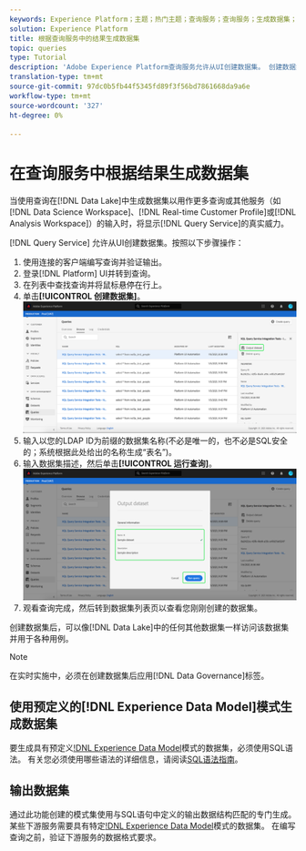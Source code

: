 ```yaml
---
keywords: Experience Platform；主题；热门主题；查询服务；查询服务；生成数据集；生成数据集；创建数据集；
solution: Experience Platform
title: 根据查询服务中的结果生成数据集
topic: queries
type: Tutorial
description: 'Adobe Experience Platform查询服务允许从UI创建数据集。 创建数据集后，可以像在数据湖中访问任何其他数据集一样访问该数据集，并用于各种用例。 '
translation-type: tm+mt
source-git-commit: 97dc0b5fb44f5345fd89f3f56bd7861668da9a6e
workflow-type: tm+mt
source-wordcount: '327'
ht-degree: 0%

---
```



# 在查询服务中根据结果生成数据集

当使用查询在[!DNL Data Lake]中生成数据集以用作更多查询或其他服务（如[!DNL Data Science Workspace]、[!DNL Real-time Customer Profile]或[!DNL Analysis Workspace]）的输入时，将显示[!DNL Query Service]的真实威力。

[!DNL Query Service] 允许从UI创建数据集。按照以下步骤操作：

1. 使用连接的客户端编写查询并验证输出。
2. 登录[!DNL Platform] UI并转到查询。
3. 在列表中查找查询并将鼠标悬停在行上。
4. 单击&#x200B;**[!UICONTROL 创建数据集]**。 ![图像](../images/ui/output-dataset.png)
5. 输入以您的LDAP ID为前缀的数据集名称(不必是唯一的，也不必是SQL安全的；系统根据此处给出的名称生成“表名”)。
6. 输入数据集描述，然后单击&#x200B;**[!UICONTROL 运行查询]**。![图像](../images/ui/run-query.png)
7. 观看查询完成，然后转到数据集列表页以查看您刚刚创建的数据集。

创建数据集后，可以像[!DNL Data Lake]中的任何其他数据集一样访问该数据集并用于各种用例。

>[!NOTE]
>
>在实时实施中，必须在创建数据集后应用[!DNL Data Governance]标签。

## 使用预定义的[!DNL Experience Data Model]模式生成数据集

要生成具有预定义[!DNL Experience Data Model](XDM)模式的数据集，必须使用SQL语法。 有关您必须使用哪些语法的详细信息，请阅读[SQL语法指南](../sql/syntax.md#create-table-as-select)。

## 输出数据集

通过此功能创建的模式集使用与SQL语句中定义的输出数据结构匹配的专门生成。 某些下游服务需要具有特定[!DNL Experience Data Model](XDM)模式的数据集。 在编写查询之前，验证下游服务的数据格式要求。